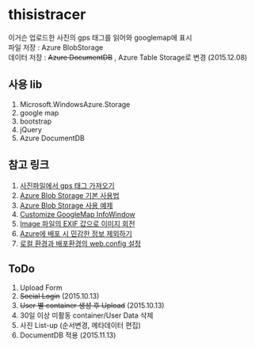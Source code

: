 # thisistracer
이거슨 업로드한 사진의 gps 태그를 읽어와 googlemap에 표시  
파일 저장 : Azure BlobStorage  
데이터 저장 : ~~Azure DocumentDB~~ , Azure Table Storage로 변경 (2015.12.08)  

## 사용 lib
1. Microsoft.WindowsAzure.Storage
2. google map
3. bootstrap
4. jQuery
5. Azure DocumentDB

## 참고 링크
1. [사진파일에서 gps 태그 가져오기](http://stackoverflow.com/questions/4983766/getting-gps-data-from-an-images-exif-in-c-sharp)
2. [Azure Blob Storage 기본 사용법](https://azure.microsoft.com/ko-kr/documentation/articles/storage-dotnet-how-to-use-blobs/)
3. [Azure Blob Storage 사용 예제](http://www.codeproject.com/Articles/490178/How-to-Use-Azure-Blob-Storage-with-Azure-Web-Sites)
4. [Customize GoogleMap InfoWindow](http://en.marnoto.com/2014/09/5-formas-de-personalizar-infowindow.html)
5. [Image 파일의 EXIF 값으로 이미지 회전](http://stackoverflow.com/questions/6222053/problem-reading-jpeg-metadata-orientation)
6. [Azure에 배포 시 민감한 정보 제외하기](http://www.hanselman.com/blog/HowToKeepYourASPNETDatabaseConnectionStringsSecureWhenDeployingToAzureFromSource.aspx)
7. [로컬 환경과 배포환경의 web.config 설정](https://azure.microsoft.com/ko-kr/blog/windows-azure-web-sites-how-application-strings-and-connection-strings-work/)

## ToDo
1. Upload Form  
2. ~~Social Login~~ (2015.10.13)
3. ~~User 별 container 생성 후 Upload~~ (2015.10.13)
4. 30일 이상 미활동 container/User Data 삭제
5. 사진 List-up (순서변경, 메타데이터 편집)
6. DocumentDB 적용 (2015.11.13)
